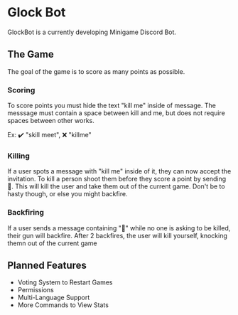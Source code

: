 # Glock Bot
GlockBot is a currently developing Minigame Discord Bot.

## The Game
The goal of the game is to score as many points as possible. 

### Scoring
To score points you must hide the text "kill me" inside of message. The messsage must contain a space between kill and me, but does not require spaces between other works. 

Ex: ✔️ "skill meet", ❌ "killme"

### Killing
If a user spots a message with "kill me" inside of it, they can now accept the invitation. To kill a person shoot them before they score a point by sending 🔫. This will kill the user and take them out of the current game. Don't be to hasty though, or else you might backfire.

### Backfiring
If a user sends a message containing "🔫" while no one is asking to be killed, their gun will backfire. After 2 backfires, the user will kill yourself, knocking themn out of the current game

## Planned Features
 - Voting System to Restart Games
 - Permissions
 - Multi-Language Support
 - More Commands to View Stats
